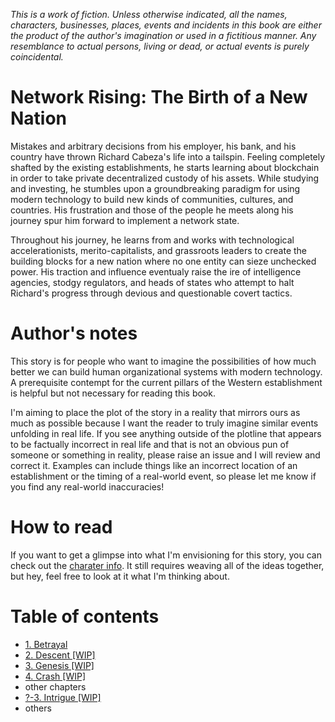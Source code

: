 *This is a work of fiction. Unless otherwise indicated, all the names, characters, businesses, places, events and incidents in this book are either the product of the author's imagination or used in a fictitious manner. Any resemblance to actual persons, living or dead, or actual events is purely coincidental.*

# Network Rising: The Birth of a New Nation
Mistakes and arbitrary decisions from his employer, his bank, and his country have thrown Richard Cabeza's life into a tailspin. Feeling completely shafted by the existing establishments, he starts learning about blockchain in order to take private decentralized custody of his assets. While studying and investing, he stumbles upon a groundbreaking paradigm for using modern technology to build new kinds of communities, cultures, and countries. His frustration and those of the people he meets along his journey spur him forward to implement a network state. 

Throughout his journey, he learns from and works with technological accelerationists, merito-capitalists, and grassroots leaders to create the building blocks for a new nation where no one entity can sieze unchecked power. His traction and influence eventualy raise the ire of intelligence agencies, stodgy regulators, and heads of states who attempt to halt Richard's progress through devious and questionable covert tactics.

# Author's notes
This story is for people who want to imagine the possibilities of how much better we can build human organizational systems with modern technology. A prerequisite contempt for the current pillars of the Western establishment is helpful but not necessary for reading this book. 

I'm aiming to place the plot of the story in a reality that mirrors ours as much as possible because I want the reader to truly imagine similar events unfolding in real life. If you see anything outside of the plotline that appears to be factually incorrect in real life and that is not an obvious pun of someone or something in reality, please raise an issue and I will review and correct it. Examples can include things like an incorrect location of an establishment or the timing of a real-world event, so please let me know if you find any real-world inaccuracies!

# How to read
If you want to get a glimpse into what I'm envisioning for this story, you can check out the [charater info](./character-info.md). It still requires weaving all of the ideas together, but hey, feel free to look at it what I'm thinking about.

# Table of contents
* [1. Betrayal](./1.betrayal.md)
* [2. Descent [WIP]](./2.descent.md)
* [3. Genesis [WIP]](./3.genesis.md)
* [4. Crash [WIP]](./4.crash.md)
* other chapters
* [?-3. Intrigue [WIP]](./%3F-3.intrigue.md)
* others

